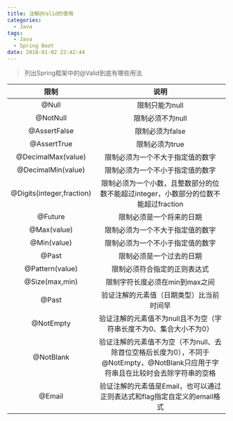 ```yaml
---
title: 注解@Valid的使用
categories: 
  - Java
tags:
  - Java
  - Spring Boot
date: 2018-01-02 22:42:44
---
```


> 列出Spring框架中的@Valid到底有哪些用法

<!-- more -->

限制  |	说明
:------: | :------:
@Null | 	限制只能为null
@NotNull	 | 限制必须不为null
@AssertFalse	 | 限制必须为false
@AssertTrue	 | 限制必须为true
@DecimalMax(value) | 	限制必须为一个不大于指定值的数字
@DecimalMin(value) | 	限制必须为一个不小于指定值的数字
@Digits(integer,fraction) | 	限制必须为一个小数，且整数部分的位数不能超过integer，小数部分的位数不能超过fraction
@Future	 | 限制必须是一个将来的日期
@Max(value) | 	限制必须为一个不大于指定值的数字
@Min(value) | 	限制必须为一个不小于指定值的数字
@Past | 	限制必须是一个过去的日期
@Pattern(value) | 	限制必须符合指定的正则表达式
@Size(max,min)	 | 限制字符长度必须在min到max之间
@Past | 	验证注解的元素值（日期类型）比当前时间早
@NotEmpty	 | 验证注解的元素值不为null且不为空（字符串长度不为0、集合大小不为0）
@NotBlank | 	验证注解的元素值不为空（不为null、去除首位空格后长度为0），不同于@NotEmpty，@NotBlank只应用于字符串且在比较时会去除字符串的空格
@Email	 | 验证注解的元素值是Email，也可以通过正则表达式和flag指定自定义的email格式

